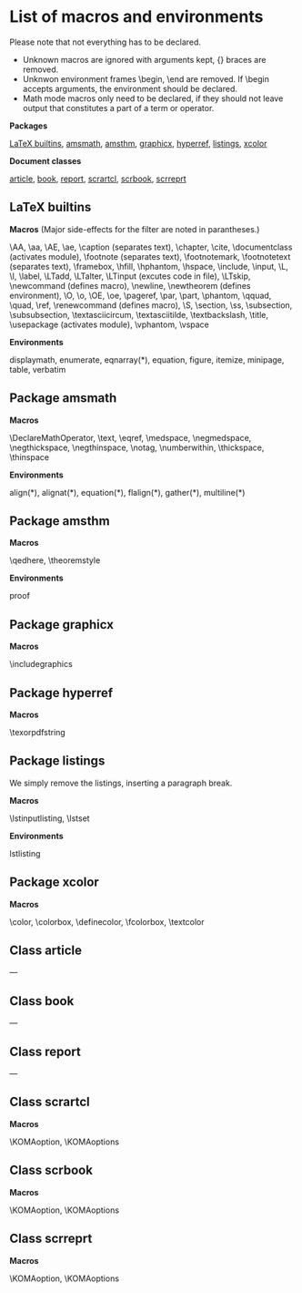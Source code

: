 
# List of macros and environments

Please note that not everything has to be declared.

- Unknown macros are ignored with arguments kept, {} braces are removed.
- Unknwon environment frames \\begin, \\end are removed.
  If \\begin accepts arguments, the environment should be declared.
- Math mode macros only need to be declared, if they should not leave
  output that constitutes a part of a term or operator.

**Packages**

[LaTeX builtins](#latex-builtins),
[amsmath](#package-amsmath),
[amsthm](#package-amsthm),
[graphicx](#package-graphicx),
[hyperref](#package-hyperref),
[listings](#package-listings),
[xcolor](#package-xcolor)

**Document classes**

[article](#class-article),
[book](#class-book),
[report](#class-report),
[scrartcl](#class-scrartcl),
[scrbook](#class-scrbook),
[scrreprt](#class-scrreprt)


## LaTeX builtins

**Macros**
(Major side-effects for the filter are noted in parantheses.)

\\AA,
\\aa,
\\AE,
\\ae,
\\caption (separates text),
\\chapter,
\\cite,
\\documentclass (activates module),
\\footnote (separates text),
\\footnotemark,
\\footnotetext (separates text),
\\framebox,
\\hfill,
\\hphantom,
\\hspace,
\\include,
\\input,
\\L,
\\l,
\\label,
\\LTadd,
\\LTalter,
\\LTinput (excutes code in file),
\\LTskip,
\\newcommand (defines macro),
\\newline,
\\newtheorem (defines environment),
\\O,
\\o,
\\OE,
\\oe,
\\pageref,
\\par,
\\part,
\\phantom,
\\qquad,
\\quad,
\\ref,
\\renewcommand (defines macro),
\\S,
\\section,
\\ss,
\\subsection,
\\subsubsection,
\\textasciicircum,
\\textasciitilde,
\\textbackslash,
\\title,
\\usepackage (activates module),
\\vphantom,
\\vspace

**Environments**

displaymath,
enumerate,
eqnarray(\*),
equation,
figure,
itemize,
minipage,
table,
verbatim


## Package amsmath

**Macros**

\\DeclareMathOperator,
\\text,
\\eqref,
\\medspace,
\\negmedspace,
\\negthickspace,
\\negthinspace,
\\notag,
\\numberwithin,
\\thickspace,
\\thinspace

**Environments**

align(\*),
alignat(\*),
equation(\*),
flalign(\*),
gather(\*),
multiline(\*)


## Package amsthm

**Macros**

\\qedhere,
\\theoremstyle

**Environments**

proof


## Package graphicx

**Macros**

\\includegraphics


## Package hyperref

**Macros**

\\texorpdfstring


## Package listings

We simply remove the listings, inserting a paragraph break.

**Macros**

\\lstinputlisting,
\\lstset

**Environments**

lstlisting


## Package xcolor

**Macros**

\\color,
\\colorbox,
\\definecolor,
\\fcolorbox,
\\textcolor


## Class article

&mdash;


## Class book

&mdash;


## Class report

&mdash;


## Class scrartcl

**Macros**

\\KOMAoption,
\\KOMAoptions


## Class scrbook

**Macros**

\\KOMAoption,
\\KOMAoptions


## Class scrreprt

**Macros**

\\KOMAoption,
\\KOMAoptions

